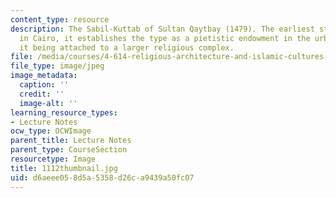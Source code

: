 ```yaml
---
content_type: resource
description: The Sabil-Kuttab of Sultan Qaytbay (1479). The earliest stand-alone Sabil-Kuttab
  in Cairo, it establishes the type as a pietistic endowment in the urban milieu without
  it being attached to a larger religious complex.
file: /media/courses/4-614-religious-architecture-and-islamic-cultures-fall-2002/d6aeee058d5a5358d26ca9439a50fc07_1112thumbnail.jpg
file_type: image/jpeg
image_metadata:
  caption: ''
  credit: ''
  image-alt: ''
learning_resource_types:
- Lecture Notes
ocw_type: OCWImage
parent_title: Lecture Notes
parent_type: CourseSection
resourcetype: Image
title: 1112thumbnail.jpg
uid: d6aeee05-8d5a-5358-d26c-a9439a50fc07
---
```

